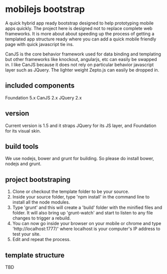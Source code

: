 # mobilejs bootstrap
A quick hybrid app ready bootstrap designed to help prototyping mobile apps quickly. The project here is designed not to replace complete web frameworks. It is more about about speeding up the process of getting a templated app structure ready where you can add a quick mobile friendly page with quick javascript tie ins. 

CanJS is the core behavior framework used for data binding and templating but other frameworks like knockout, angularjs, etc can easily be swapped in. I like CanJS because it does not rely on particular behavior javascript layer such as JQuery. The lighter weight Zepto.js can easily be dropped in.

## included components
Foundation 5.x
CanJS 2.x
JQuery 2.x

## version
Current version is 1.5 and it straps JQuery for its JS layer, and Foundation for its visual skin.

## build tools
We use nodejs, bower and grunt for building. So please do install bower, nodejs and grunt.

## project bootstraping
1. Clone or checkout the template folder to be your source.
2. Inside your source folder, type 'npm install' in the command line to install all the node modules.
3. Type 'grunt' and this will create a 'build' folder with the minified files and folder. It will also bring up 'grunt-watch' and start to listen to any file changes to trigger a rebuild.
4. You can now go inside your browser on your mobile or chrome and type 'http://localhost:1777/' where localhost is your computer's IP address to test your site.
5. Edit and repeat the process.

## template structure

TBD  
